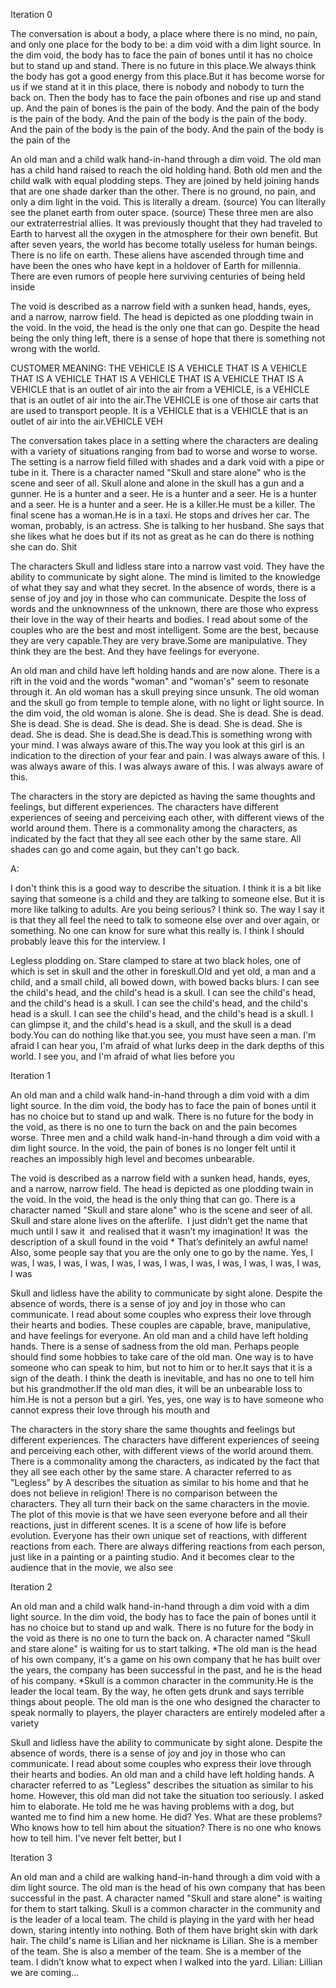 



Iteration 0


The conversation is about a body, a place where there is no mind, no pain, and only one place for the body to be: a dim void with a dim light source.
In the dim void, the body has to face the pain of bones until it has no choice but to stand up and stand.
There is no future in this place.We always think the body has got a good energy from this place.But it has become worse for us if we stand at it in this place, there is nobody and nobody to turn the back on. 
 Then the body has to face the pain ofbones and rise up and stand up. 
 And the pain of bones is the pain of the body. 
 And the pain of the body is the pain of the body. 
 And the pain of the body is the pain of the body. 
 And the pain of the body is the pain of the body. 
 And the pain of the body is the pain of the

An old man and a child walk hand-in-hand through a dim void.
The old man has a child hand raised to reach the old holding hand.
Both old men and the child walk with equal plodding steps.
They are joined by held joining hands that are one shade darker than the other.
There is no ground, no pain, and only a dim light in the void. This is literally a dream.  (source)
You can literally see the planet earth from outer space.   (source)   These three men are also our extraterrestrial allies. It was previously thought that they had traveled to Earth to harvest all the oxygen in the atmosphere for their own benefit. But after seven years, the world has become totally useless for human beings. 
 There is no life on earth. These aliens have ascended through time and have been the ones who have kept in a holdover of Earth for millennia. There are even rumors of people here surviving centuries of being held inside

The void is described as a narrow field with a sunken head, hands, eyes, and a narrow, narrow field.
The head is depicted as one plodding twain in the void.
In the void, the head is the only one that can go.
Despite the head being the only thing left, there is a sense of hope that there is something not wrong with the world.

CUSTOMER MEANING: THE VEHICLE IS A VEHICLE THAT IS A VEHICLE THAT IS A VEHICLE THAT IS A VEHICLE THAT IS A VEHICLE THAT IS A VEHICLE that is an outlet of air into the air from a VEHICLE, is a VEHICLE that is an outlet of air into the air.The VEHICLE is one of those air carts that are used to transport people. It is a VEHICLE that is a VEHICLE that is an outlet of air into the air.VEHICLE VEH

The conversation takes place in a setting where the characters are dealing with a variety of situations ranging from bad to worse and worse to worse.
The setting is a narrow field filled with shades and a dark void with a pipe or tube in it.
There is a character named "Skull and stare alone" who is the scene and seer of all.
Skull alone and alone in the skull has a gun and a gunner. He is a hunter and a seer. He is a hunter and a seer. He is a hunter and a seer. He is a hunter and a seer. He is a killer.He must be a killer. 
 The final scene has a woman.He is in a taxi. He stops and drives her car. The woman, probably, is an actress. 
 She is talking to her husband. She says that she likes what he does but if its not as great as he can do there is nothing she can do. 
Shit

The characters Skull and lidless stare into a narrow vast void.
They have the ability to communicate by sight alone.
The mind is limited to the knowledge of what they say and what they secret.
In the absence of words, there is a sense of joy and joy in those who can communicate.
Despite the loss of words and the unknownness of the unknown, there are those who express their love in the way of their hearts and bodies. 
 I read about some of the couples who are the best and most intelligent. 
 Some are the best, because they are very capable.They are very brave.Some are manipulative. They think they are the best.   And they have feelings for everyone.  

An old man and child have left holding hands and are now alone.
There is a rift in the void and the words "woman" and "woman's" seem to resonate through it.
An old woman has a skull preying since unsunk.
The old woman and the skull go from temple to temple alone, with no light or light source.
In the dim void, the old woman is alone. She is dead. She is dead. She is dead. She is dead. She is dead. She is dead. She is dead. She is dead. She is dead. She is dead. She is dead.She is dead.This is something wrong with your mind. 
 I was always aware of this.The way you look at this girl is an indication to the direction of your fear and pain. 
I was always aware of this. 
I was always aware of this. 
I was always aware of this. 
I was always aware of this.

The characters in the story are depicted as having the same thoughts and feelings, but different experiences.
The characters have different experiences of seeing and perceiving each other, with different views of the world around them.
There is a commonality among the characters, as indicated by the fact that they all see each other by the same stare.
All shades can go and come again, but they can't go back.

A:

I don't think this is a good way to describe the situation. I think it is a bit like saying that someone is a child and they are talking to someone else. But it is more like talking to adults. 
 Are you being serious? 
 I think so.  The way I say it is that they all feel the need to talk to someone else over and over again, or something.  No one can know for sure what this really is.         I think I should probably leave this for the interview. I

Legless plodding on. Stare clamped to stare at two black holes, one of which is set in skull and the other in foreskull.Old and yet old, a man and a child, and a small child, all bowed down, with bowed backs blurs. I can see the child's head, and the child's head is a skull. I can see the child's head, and the child's head is a skull. I can see the child's head, and the child's head is a skull. I can see the child's head, and the child's head is a skull. I can glimpse it, and the child's head is a skull, and the skull is a dead body.You can do nothing like that.you see, you must have seen a man. 
 I'm afraid I can hear you, I'm afraid of what lurks deep in the dark depths of this world. I see you, and I'm afraid of what lies before you




Iteration 1


An old man and a child walk hand-in-hand through a dim void with a dim light source.
In the dim void, the body has to face the pain of bones until it has no choice but to stand up and walk.
There is no future for the body in the void, as there is no one to turn the back on and the pain becomes worse.
Three men and a child walk hand-in-hand through a dim void with a dim light source. In the void, the pain of bones is no longer felt until it reaches an impossibly high level and becomes unbearable.                                                                                  

The void is described as a narrow field with a sunken head, hands, eyes, and a narrow, narrow field.
The head is depicted as one plodding twain in the void.
In the void, the head is the only thing that can go.
There is a character named "Skull and stare alone" who is the scene and seer of all.
Skull and stare alone lives on the afterlife.  I just didn’t get the name that much until I saw it  and realised that it wasn’t my imagination! It was  the description of a skull found in the void *     That’s definitely an awful name!  Also, some people say that you are the only one to go by the name. 
 Yes, I was, I was, I was, I was, I was, I was, I was, I was, I was, I was, I was, I was, I was

Skull and lidless have the ability to communicate by sight alone.
Despite the absence of words, there is a sense of joy and joy in those who can communicate.
I read about some couples who express their love through their hearts and bodies.
These couples are capable, brave, manipulative, and have feelings for everyone.
An old man and a child have left holding hands.
There is a sense of sadness from the old man. 
 Perhaps people should find some hobbies to take care of the old man. 
 One way is to have someone who can speak to him, but not to him or to her.It says that it is a sign of the death. 
 I think the death is inevitable, and has no one to tell him but his grandmother.If the old man dies, it will be an unbearable loss to him.He is not a person but a girl. 
 Yes, yes, one way is to have someone who cannot express their love through his mouth and

The characters in the story share the same thoughts and feelings but different experiences.
The characters have different experiences of seeing and perceiving each other, with different views of the world around them.
There is a commonality among the characters, as indicated by the fact that they all see each other by the same stare.
A character referred to as "Legless" by A describes the situation as similar to his home and that he does not believe in religion! 
 There is no comparison between the characters. They all turn their back on the same characters in the movie. 
 The plot of this movie is that we have seen everyone before and all their reactions, just in different scenes.   It is a scene of how life is before evolution.  Everyone has their own unique set of reactions, with different reactions from each.  There are always differing reactions from each person, just like in a painting or a painting studio.  And it becomes clear to the audience that in the movie, we also see




Iteration 2


An old man and a child walk hand-in-hand through a dim void with a dim light source.
In the dim void, the body has to face the pain of bones until it has no choice but to stand up and walk.
There is no future for the body in the void as there is no one to turn the back on.
A character named "Skull and stare alone" is waiting for us to start talking.    *The old man is the head of his own company,   it's a game on his own company that he has built over the years, the company has been successful in the past, and he is the head of his company.    *Skull is a common character in the community.He is the leader the local team. By the way, he often gets drunk and says terrible things about people.  The old man is the one who designed the character to speak normally to players,  the player characters are entirely modeled after a variety

Skull and lidless have the ability to communicate by sight alone.
Despite the absence of words, there is a sense of joy and joy in those who can communicate.
I read about some couples who express their love through their hearts and bodies.
An old man and a child have left holding hands.
A character referred to as "Legless" describes the situation as similar to his home.
However, this old man did not take the situation too seriously.         I asked him to elaborate. He told me he was having problems with a dog, but wanted me to find him a new home. 
 He did? 
 Yes. 
 What are these problems?                        
 Who knows how to tell him about the situation? 
 There is no one who knows how to tell him. 
 I've never felt better, but I




Iteration 3


An old man and a child are walking hand-in-hand through a dim void with a dim light source.
The old man is the head of his own company that has been successful in the past.
A character named "Skull and stare alone" is waiting for them to start talking.
Skull is a common character in the community and is the leader of a local team.
The child is playing in the yard with her head down, staring intently into nothing.
Both of them have bright skin with dark hair.
The child's name is Lilian  and her nickname is Lilian. She is a member of the team. She is also a member of the team. She is a member of the team.    I didn’t know what to expect when I walked into the yard.    Lilian:  Lillian we are coming...
